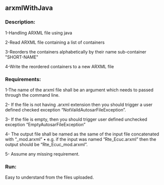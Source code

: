 ## arxmlWithJava
### **Description:**  

1-Handling ARXML file using java  

2-Read ARXML file containing a list of containers  

3-Reorders the containers alphabetically by their name sub-container "SHORT-NAME"  

4-Write the reordered containers to a new ARXML file  
### **Requirements:**  
1-The name of the arxml file shall be an argument which needs to passed through the command
line.  

2- If the file is not having .arxml extension then you should trigger a user defined checked
exception “NotVaildAutosarFileException”.  

3- If the file is empty, then you should trigger user defined unchecked exception
“EmptyAutosarFileException”  

4- The output file shall be named as the same of the input file concatenated with “_mod.arxml”
• e.g. if the input was named “Rte_Ecuc.arxml” then the output should be
“Rte_Ecuc_mod.arxml”.  

5- Assume any missing requirement.  
### **Run:**    
Easy to understand from the files uploaded.  

